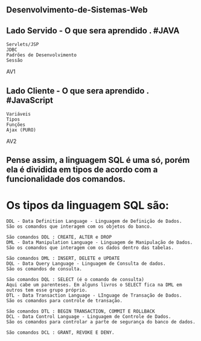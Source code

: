 ## Desenvolvimento-de-Sistemas-Web

## Lado Servido - O que sera aprendido . #JAVA 
    Servlets/JSP
    JDBC
    Padrões de Desenvolvimento
    Sessão
 AV1
## Lado Cliente - O que sera aprendido . #JavaScript 
    Variáveis
    Tipos
    Funções
    Ajax (PURO)
 AV2




## Pense assim, a linguagem SQL é uma só, porém ela é dividida em tipos de acordo com a funcionalidade dos comandos.
# Os tipos da linguagem SQL são:
```
DDL - Data Definition Language - Linguagem de Definição de Dados.
São os comandos que interagem com os objetos do banco.
```
```
São comandos DDL : CREATE, ALTER e DROP
DML - Data Manipulation Language - Linguagem de Manipulação de Dados.
São os comandos que interagem com os dados dentro das tabelas.
```
```
São comandos DML : INSERT, DELETE e UPDATE
DQL - Data Query Language - Linguagem de Consulta de dados.
São os comandos de consulta.
```
```
São comandos DQL : SELECT (é o comando de consulta)
Aqui cabe um parenteses. Em alguns livros o SELECT fica na DML em outros tem esse grupo próprio.
DTL - Data Transaction Language - LInguage de Transação de Dados.
São os comandos para controle de transação.
```
```
São comandos DTL : BEGIN TRANSACTION, COMMIT E ROLLBACK
DCL - Data Control Language - Linguagem de Controle de Dados.
São os comandos para controlar a parte de segurança do banco de dados.
```
```
São comandos DCL : GRANT, REVOKE E DENY.
```
